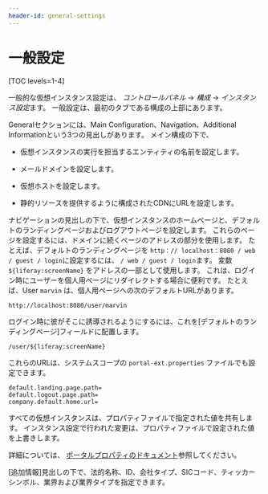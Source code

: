 ```yaml
---
header-id: general-settings
---
```


# 一般設定

[TOC levels=1-4]

一般的な仮想インスタンス設定は、 *コントロールパネル* → *構成* → *インスタンス設定*ます。 一般設定は、最初のタブである構成の上部にあります。

Generalセクションには、Main Configuration、Navigation、Additional Informationという3つの見出しがあります。 メイン構成の下で、

  - 仮想インスタンスの実行を担当するエンティティの名前を設定します。

  - メールドメインを設定します。

  - 仮想ホストを設定します。

  - 静的リソースを提供するように構成されたCDNにURLを設定します。

ナビゲーションの見出しの下で、仮想インスタンスのホームページと、デフォルトのランディングページおよびログアウトページを設定します。 これらのページを設定するには、ドメインに続くページのアドレスの部分を使用します。 たとえば、デフォルトのランディングページを `http：// localhost：8080 / web / guest / login`に設定するには、 `/ web / guest / login`ます。 変数 `${liferay:screenName}` をアドレスの一部として使用します。 これは、ログイン時にユーザーを個人用ページにリダイレクトする場合に便利です。 たとえば、User `marvin` は、個人用ページへの次のデフォルトURLがあります。

    http://localhost:8080/user/marvin

ログイン時に彼がそこに誘導されるようにするには、これを[デフォルトのランディングページ]フィールドに配置します。

    /user/${liferay:screenName}

これらのURLは、システムスコープの `portal-ext.properties` ファイルでも設定できます。

    default.landing.page.path=
    default.logout.page.path=
    company.default.home.url=

すべての仮想インスタンスは、プロパティファイルで指定された値を共有します。 インスタンス設定で行われた変更は、プロパティファイルで設定された値を上書きします。

詳細については、 [ポータルプロパティのドキュメント](@platform-ref@/7.1-latest/propertiesdoc/portal.properties.html)参照してください。

[追加情報]見出しの下で、法的名称、ID、会社タイプ、SICコード、ティッカーシンボル、業界および業界タイプを指定できます。
